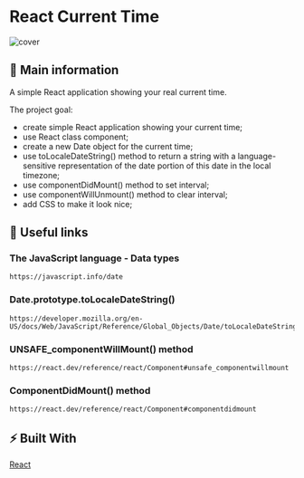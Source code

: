 # React Current Time

![cover](../src/current-time.gif)

## 🦉 Main information

A simple React application showing your real current time.

The project goal:

- create simple React application showing your current time;
- use React class component;
- create a new Date object for the current time;
- use toLocaleDateString() method to return a string with a language-sensitive representation of the date portion of this date in the local timezone;
- use componentDidMount() method to set interval;
- use componentWillUnmount() method to clear interval;
- add CSS to make it look nice;

## 🦊 Useful links

### The JavaScript language - Data types

```
https://javascript.info/date
```

### Date.prototype.toLocaleDateString()

```
https://developer.mozilla.org/en-US/docs/Web/JavaScript/Reference/Global_Objects/Date/toLocaleDateString
```

### UNSAFE_componentWillMount() method

```
https://react.dev/reference/react/Component#unsafe_componentwillmount
```

### ComponentDidMount() method

```
https://react.dev/reference/react/Component#componentdidmount
```

## ⚡ Built With

[React](https://reactjs.org/) 
